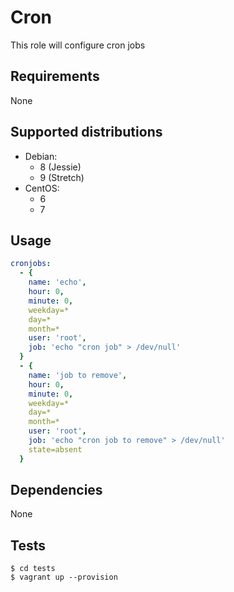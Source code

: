 Cron
====

This role will configure cron jobs

Requirements
------------

None

Supported distributions
-----------------------

- Debian:
    - 8 (Jessie)
    - 9 (Stretch)
- CentOS:
    - 6
    - 7

Usage
-----

```yml
cronjobs:
  - { 
    name: 'echo', 
    hour: 0, 
    minute: 0,
    weekday=*
    day=*
    month=* 
    user: 'root', 
    job: 'echo "cron job" > /dev/null' 
  }
  - { 
    name: 'job to remove', 
    hour: 0, 
    minute: 0,
    weekday=*
    day=*
    month=* 
    user: 'root', 
    job: 'echo "cron job to remove" > /dev/null' 
    state=absent
  }
```

Dependencies
------------

None

Tests
-----

```
$ cd tests
$ vagrant up --provision
```